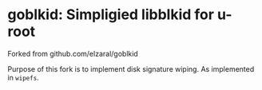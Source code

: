 # goblkid: Simpligied libblkid for u-root

Forked from github.com/elzaral/goblkid

Purpose of this fork is to implement disk signature wiping.
As implemented in `wipefs`.

